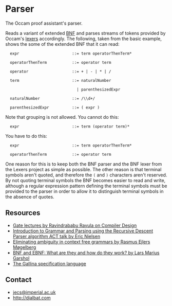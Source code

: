 # Parser

The Occam proof assistant's parser.

Reads a variant of extended [BNF](https://en.wikipedia.org/wiki/Backus%E2%80%93Naur_form) and parses streams of tokens provided by Occam's [lexers](https://github.com/occam-proof-assistant/Lexers) accordingly. The following, taken from the basic example, shows the some of the extended BNF that it can read:

      expr                       ::= term operatorThenTerm*

      operatorThenTerm           ::= operator term

      operator                   ::= + | - | * | /

      term                       ::= naturalNumber

                                   | parenthesizedExpr

      naturalNumber              ::= /\\d+/

      parenthesizedExpr          ::= ( expr )

Note that grouping is not allowed. You cannot do this:

      expr                       ::= term (operator term)*

You have to do this:

      expr                       ::= term operatorThenTerm*

      operatorThenTerm           ::= operator term

One reason for this is to keep both the BNF parser and the BNF lexer from the Lexers project as simple as possible. The other reason is that terminal symbols aren't quoted, and therefore the `(` and `)` characters aren't reserved. By not quoting terminal symbols the BNF becomes easier to read and write, although a regular expression pattern defining the terminal symbols must be provided to the parser in order to allow it to distinguish terminal symbols in the absence of quotes.

## Resources

* [Gate lectures by Ravindrababu Ravula on Compiler Design](https://www.youtube.com/watch?v=Qkwj65l_96I&list=PLEbnTDJUr_IcPtUXFy2b1sGRPsLFMghhS)
* [Introduction to Grammar and Parsing using the Recursive Descent Parser algorithm ACT talk by Eric Nielsen](https://www.youtube.com/watch?v=9jSSSE2FuLU)
* [Eliminating ambiguity in context free grammars by Rasmus Ejlers Møgelberg](http://itu.dk/people/mogel/SPLC2012/lectures/eliminatingAmbiguity.pdf)
* [BNF and EBNF: What are they and how do they work? by Lars Marius Garshol](http://www.garshol.priv.no/download/text/bnf.html#id2.3.)
* [The Gallina specification language](https://coq.inria.fr/refman/Reference-Manual003.html)

## Contact

* jecs@imperial.ac.uk
* http://djalbat.com
